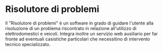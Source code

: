 # Risolutore di problemi 

Il "Risolutore di problemi" è un software in grado di guidare l'utente alla risoluzione di un problema riscontrato 
in relazione all'utilizzo di elettrodomestici e veicoli.
Integra inoltre un servizio web ausiliario per far fronte ad eventuali casistiche particolari che necessitino di intervento tecnico specializzato.
